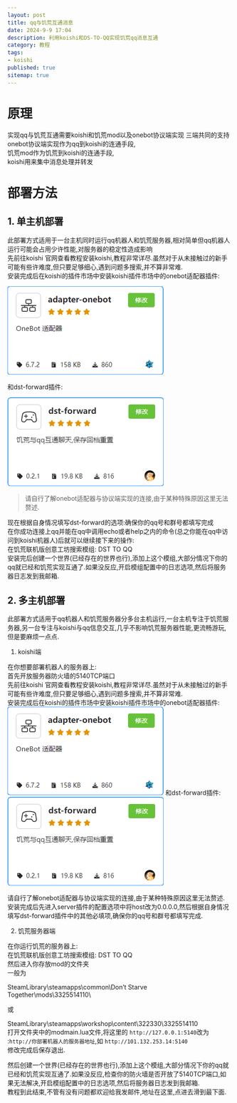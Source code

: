 ```yaml
---
layout: post
title: qq与饥荒互通消息
date: 2024-9-9 17:04
description: 利用koishi和DS-TO-QQ实现饥荒qq消息互通
category: 教程
tags:
- koishi
published: true
sitemap: true
---
```


# 原理  

实现qq与饥荒互通需要koishi和饥荒mod以及onebot协议端实现 三端共同的支持  
onebot协议端实现作为qq到koishi的连通手段,  
饥荒mod作为饥荒到koishi的连通手段,  
koishi用来集中消息处理并转发  

# 部署方法

## 1. 单主机部署

此部署方式适用于一台主机同时运行qq机器人和饥荒服务器,相对简单但qq机器人运行可能会占用少许性能,对服务器的稳定性造成影响  
先前往koishi 官网查看教程安装koishi,教程非常详尽.虽然对于从未接触过的新手可能有些许难度,但只要足够细心,遇到问题多搜索,并不算非常难.  
安装完成后在koishi的插件市场中安装koishi插件市场中的onebot适配器插件:  

![onebot-plugin](../public/assets/images/image1.png)

和dst-forward插件:  

![dst-forward-plugin](../public/assets/images/image2.png)

> 请自行了解onebot适配器与协议端实现的连接,由于某种特殊原因这里无法赘述.

现在根据自身情况填写dst-forward的选项:确保你的qq号和群号都填写完成  
在你成功连接上qq并能在qq中调用echo或者help之内的命令(总之你能在qq中访问到koishi机器人)后就可以继续接下来的操作:  
在饥荒联机版创意工坊搜索模组: DST TO QQ  
安装完后创建一个世界(已经存在的世界也行),添加上这个模组,大部分情况下你的qq就已经和饥荒实现互通了.如果没反应,开启模组配置中的日志选项,然后将服务器日志发到我邮箱.
  
## 2. 多主机部署  

此部署方式适用于qq机器人和饥荒服务器分多台主机运行,一台主机专注于饥荒服务器,另一台专注与koishi与qq信息交互,几乎不影响饥荒服务器性能,更流畅游玩,但是要麻烦一点点.

1. koishi端

在你想要部署机器人的服务器上:  
首先开放服务器防火墙的5140TCP端口  
先前往koishi 官网查看教程安装koishi,教程非常详尽.虽然对于从未接触过的新手可能有些许难度,但只要足够细心,遇到问题多搜索,并不算非常难.  
安装完成后在koishi的插件市场中安装koishi插件市场中的onebot适配器插件:
![onebot-plugin](../public/assets/images/image1.png)
和dst-forward插件:  
![dst-forward-plugin](../public/assets/images/image2.png)

请自行了解onebot适配器与协议端实现的连接,由于某种特殊原因这里无法赘述.  
安装完成后先进入server插件的配置选项中将host改为0.0.0.0,然后根据自身情况填写dst-forward插件中的其他必填项,确保你的qq号和群号都填写完成.

2. 饥荒服务器端

在你运行饥荒的服务器上:  
在饥荒联机版创意工坊搜索模组: DST TO QQ  
然后进入你存放mod的文件夹  
一般为  
  
SteamLibrary\steamapps\common\Don’t Starve Together\mods\3325514110\  
  
或  
  
SteamLibrary\steamapps\workshop\content\322330\3325514110  
打开文件夹中的modmain.lua文件,将这里的
`http://127.0.0.1:5140`改为 :`http://你部署机器人的服务器地址`,如 `http://101.132.253.14:5140`  
修改完成后保存退出.  
  
然后创建一个世界(已经存在的世界也行),添加上这个模组,大部分情况下你的qq就已经和饥荒实现互通了.如果没反应,检查你的防火墙是否开放了5140TCP端口,如果无法解决,开启模组配置中的日志选项,然后将服务器日志发到我邮箱.  
教程到此结束,不管有没有问题都欢迎给我发邮件,地址在这里,点进去滑到最下面.
